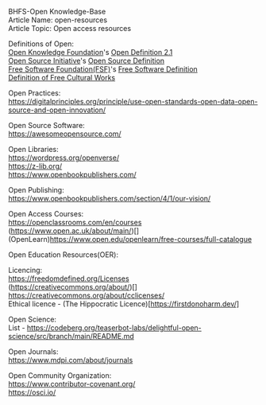BHFS-Open Knowledge-Base  
Article Name: open-resources  
Article Topic: Open access resources  

Definitions of Open:  
[Open Knowledge Foundation](https://okfn.org/)'s [Open Definition 2.1](https://opendefinition.org/od/2.1/en/)  
[Open Source Initiative](https://opensource.org/)'s [Open Source Definition](https://opensource.org/docs/osd)  
[Free Software Foundation(FSF)](https://www.gnu.org/)'s [Free Software Definition](https://www.gnu.org/philosophy/free-sw.html.en)  
[Definition of Free Cultural Works](https://freedomdefined.org/Definition)  

Open Practices:  
https://digitalprinciples.org/principle/use-open-standards-open-data-open-source-and-open-innovation/  

Open Source Software:  
https://awesomeopensource.com/  

Open Libraries:  
https://wordpress.org/openverse/  
https://z-lib.org/  
https://www.openbookpublishers.com/  

Open Publishing:  
https://www.openbookpublishers.com/section/4/1/our-vision/  

Open Access Courses:  
https://openclassrooms.com/en/courses  
(https://www.open.ac.uk/about/main/)[] (OpenLearn)https://www.open.edu/openlearn/free-courses/full-catalogue  

Open Education Resources(OER):  

Licencing:  
https://freedomdefined.org/Licenses  
(https://creativecommons.org/about/)[] https://creativecommons.org/about/cclicenses/  
Ethical licence - (The Hippocratic Licence)[https://firstdonoharm.dev/]  

Open Science:  
List - https://codeberg.org/teaserbot-labs/delightful-open-science/src/branch/main/README.md  

Open Journals:  
https://www.mdpi.com/about/journals  

Open Community Organization:  
https://www.contributor-covenant.org/  
https://osci.io/  

